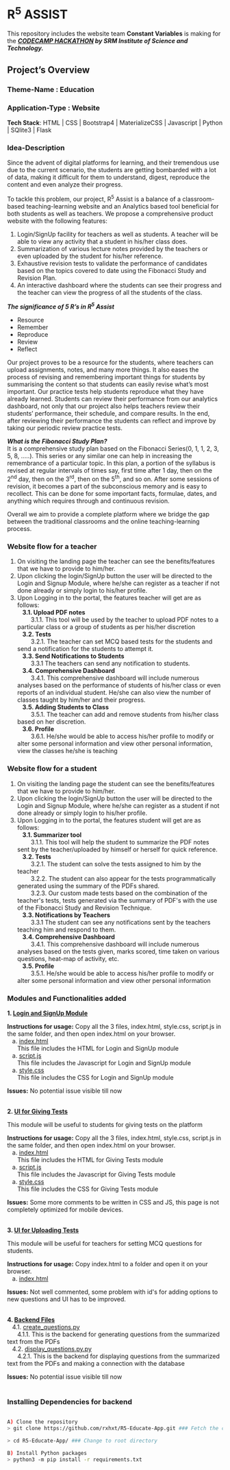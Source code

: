 # R<sup>5</sup> ASSIST

This repository includes the website team **Constant Variables** is making for the ***[CODECAMP HACKATHON](https://codecamphackathon.netlify.app/) by SRM Institute of Science and Technology.***<br>

## Project’s Overview<br>
### Theme-Name : Education<br>
### Application-Type : Website<br>
**Tech Stack**: HTML | CSS | Bootstrap4 | MaterializeCSS | Javascript | Python | SQlite3 | Flask
### Idea-Description
Since the advent of digital platforms for learning, and their tremendous use due to the current scenario, the students are getting bombarded with a lot of data, making it difficult for them to understand, digest, reproduce the content and even analyze their progress.

To tackle this problem, our project, R<sup>5</sup> Assist is a balance of a classroom-based teaching-learning website and an Analytics based tool beneficial for both students as well as teachers. We propose a comprehensive product website with the following features:<br>
1. Login/SignUp facility for teachers as well as students. A teacher will be able to view any activity that a student in his/her class does.<br> 
2. Summarization of various lecture notes provided by the teachers or even uploaded by the student for his/her reference. <br>
3. Exhaustive revision tests to validate the performance of candidates based on the topics covered to date using the Fibonacci Study and Revision Plan. <br>
4. An interactive dashboard where the students can see their progress and the teacher can view the progress of all the students of the class.<br>

***The significance of 5 R’s in R<sup>***5***</sup> Assist<br>***
* Resource
* Remember
* Reproduce
* Review
* Reflect<br>

Our project proves to be a resource for the students, where teachers can upload assignments, notes, and many more things. It also eases the process of revising and remembering important things for students by summarising the content so that students can easily revise what’s most important. Our practice tests help students reproduce what they have already learned. Students can review their performance from our analytics dashboard, not only that our project also helps teachers review their students’ performance, their schedule, and compare results. In the end, after reviewing their performance the students can reflect and improve by taking our periodic review practice tests.

***What is the Fibonacci Study Plan?***<br>
It is a comprehensive study plan based on the Fibonacci Series(0, 1, 1, 2, 3, 5, 8, .....). This series or any similar one can help in increasing the remembrance of a particular topic. In this plan, a portion of the syllabus is revised at regular intervals of times say, first time after 1 day, then on the 2<sup>nd</sup> day, then on the 3<sup>rd</sup>, then on the 5<sup>th</sup>, and so on. After some sessions of revision, it becomes a part of the subconscious memory and is easy to recollect. This can be done for some important facts, formulae, dates, and anything which requires through and continuous revision.

Overall we aim to provide a complete platform where we bridge the gap between the traditional classrooms and the online teaching-learning process.

### Website flow for a teacher<br>

1.  On visiting the landing page the teacher can see the benefits/features that we have to provide to him/her.<br>
2.  Upon clicking the login/SignUp button the user will be directed to the Login and Signup Module, where he/she can register as a teacher if not done already or simply login to his/her profile.<br>
3.  Upon Logging in to the portal, the features teacher will get are as follows:<br>
&nbsp;&nbsp;&nbsp;**3.1. Upload PDF notes**<br>
&nbsp;&nbsp;&nbsp;&nbsp;&nbsp;&nbsp;&nbsp;&nbsp;3.1.1. This tool will be used by the teacher to upload PDF notes to a particular class or a group of students as per his/her discretion<br>
&nbsp;&nbsp;&nbsp;**3.2. Tests**<br>
&nbsp;&nbsp;&nbsp;&nbsp;&nbsp;&nbsp;&nbsp;&nbsp;3.2.1. The teacher can set MCQ based tests for the students and send a notification for the students to attempt it.<br>
&nbsp;&nbsp;&nbsp;**3.3. Send Notifications to Students**<br>
&nbsp;&nbsp;&nbsp;&nbsp;&nbsp;&nbsp;&nbsp;&nbsp;3.3.1 The teachers can send any notification to students.<br>
&nbsp;&nbsp;&nbsp;**3.4. Comprehensive Dashboard**<br>
&nbsp;&nbsp;&nbsp;&nbsp;&nbsp;&nbsp;&nbsp;&nbsp;3.4.1. This comprehensive dashboard will include numerous analyses based on the performance of students of his/her class or even reports of an individual student. He/she can also view the number of classes taught by him/her and their progress.<br>
&nbsp;&nbsp;&nbsp;**3.5. Adding Students to Class**<br>
&nbsp;&nbsp;&nbsp;&nbsp;&nbsp;&nbsp;&nbsp;&nbsp;3.5.1. The teacher can add and remove students from his/her class based on her discretion.<br>
&nbsp;&nbsp;&nbsp;**3.6. Profile**<br>
&nbsp;&nbsp;&nbsp;&nbsp;&nbsp;&nbsp;&nbsp;&nbsp;3.6.1. He/she would be able to access his/her profile to modify or alter some personal information and view other personal information, view the classes he/she is teaching <br>


### Website flow for a student<br>

1.  On visiting the landing page the student can see the benefits/features that we have to provide to him/her.<br>
2.  Upon clicking the login/SignUp button the user will be directed to the Login and Signup Module, where he/she can register as a student if not done already or simply login to his/her profile.<br>
3.  Upon Logging in to the portal, the features student will get are as follows:<br>
&nbsp;&nbsp;&nbsp;**3.1. Summarizer tool**<br>
&nbsp;&nbsp;&nbsp;&nbsp;&nbsp;&nbsp;&nbsp;&nbsp;3.1.1. This tool will help the student to summarize the PDF notes sent by the teacher/uploaded by himself or herself for quick reference.<br>
&nbsp;&nbsp;&nbsp;**3.2. Tests**<br>
&nbsp;&nbsp;&nbsp;&nbsp;&nbsp;&nbsp;&nbsp;&nbsp;3.2.1. The student can solve the tests assigned to him by the teacher<br>
&nbsp;&nbsp;&nbsp;&nbsp;&nbsp;&nbsp;&nbsp;&nbsp;3.2.2. The student can also appear for the tests programmatically generated using the summary of the PDFs shared.<br>
&nbsp;&nbsp;&nbsp;&nbsp;&nbsp;&nbsp;&nbsp;&nbsp;3.2.3. Our custom made tests based on the combination of the teacher's tests, tests generated via the summary of PDF's with the use of the Fibonacci Study and Revision Technique.<br>
&nbsp;&nbsp;&nbsp;**3.3. Notifications by Teachers**<br>
&nbsp;&nbsp;&nbsp;&nbsp;&nbsp;&nbsp;&nbsp;&nbsp;3.3.1 The student can see any notifications sent by the teachers teaching him and respond to them.<br>
&nbsp;&nbsp;&nbsp;**3.4. Comprehensive Dashboard**<br>
&nbsp;&nbsp;&nbsp;&nbsp;&nbsp;&nbsp;&nbsp;&nbsp;3.4.1. This comprehensive dashboard will include numerous analyses based on the tests given, marks scored, time taken on various questions, heat-map of activity, etc.<br>
&nbsp;&nbsp;&nbsp;**3.5. Profile**<br>
&nbsp;&nbsp;&nbsp;&nbsp;&nbsp;&nbsp;&nbsp;&nbsp;3.5.1. He/she would be able to access his/her profile to modify or alter some personal information and view other personal information<br>

### Modules and Functionalities added

**1. [Login and SignUp Module](/Login%20And%20Signup%20Module)**<br>

**Instructions for usage:** Copy all the 3 files, index.html, style.css, script.js in the same folder, and then open index.html on your browser.<br>
&nbsp;&nbsp;&nbsp;a. [index.html](/Login%20And%20Signup%20Module/index.html)<br>
&nbsp;&nbsp;&nbsp;&nbsp;&nbsp; This file includes the HTML for Login and SignUp module<br>
&nbsp;&nbsp;&nbsp;a. [script.js](/Login%20And%20Signup%20Module/script.js)<br>
&nbsp;&nbsp;&nbsp;&nbsp;&nbsp; This file includes the Javascript for Login and SignUp module<br>
&nbsp;&nbsp;&nbsp;a. [style.css](/Login%20And%20Signup%20Module/style.css)<br>
&nbsp;&nbsp;&nbsp;&nbsp;&nbsp; This file includes the CSS for Login and SignUp module<br>

**Issues:** No potential issue visible till now
<br>
<br>

**2. [UI for Giving Tests](/Giving%20Tests/UI)**<br>

This module will be useful to students for giving tests on the platform<br>

**Instructions for usage:** Copy all the 3 files, index.html, style.css, script.js in the same folder, and then open index.html on your browser.<br>
&nbsp;&nbsp;&nbsp;a. [index.html](/Giving%20Tests/UI/index.html)<br>
&nbsp;&nbsp;&nbsp;&nbsp;&nbsp; This file includes the HTML for Giving Tests module<br>
&nbsp;&nbsp;&nbsp;a. [script.js](/Giving%20Tests/UI/script.js)<br>
&nbsp;&nbsp;&nbsp;&nbsp;&nbsp; This file includes the Javascript for Giving Tests module<br>
&nbsp;&nbsp;&nbsp;a. [style.css](/Giving%20Tests/UI/style.css)<br>
&nbsp;&nbsp;&nbsp;&nbsp;&nbsp; This file includes the CSS for Giving Tests module<br>

**Issues:** Some more comments to be written in CSS and JS, this page is not completely optimized for mobile devices.
<br>
<br>


**3. [UI for Uploading Tests](/Uploading%20Tests/UI)**<br>

This module will be useful for teachers for setting MCQ questions for students.<br>

**Instructions for usage:** Copy index.html to a folder and open it on your browser.<br>
&nbsp;&nbsp;&nbsp;a. [index.html](/Uploading%20Tests/index.html)<br>

**Issues:** Not well commented, some problem with id's for adding options to new questions and UI has to be improved.
<br>
<br>


**4. [Backend Files](/backend%20files)**<br>
&nbsp;&nbsp;&nbsp;4.1. [create_questions.py](/backend%20files/create_questions.py)<br>
&nbsp;&nbsp;&nbsp;&nbsp;&nbsp;&nbsp;4.1.1. This is the backend for generating questions from the summarized text from the PDFs<br>
&nbsp;&nbsp;&nbsp;4.2. [display_questions.py.py](/backend%20files/display_questions.py)<br>
&nbsp;&nbsp;&nbsp;&nbsp;&nbsp;&nbsp;4.2.1. This is the backend for displaying questions from the summarized text from the PDFs and making a connection with the database<br>

**Issues:** No potential issue visible till now
<br>
<br>



### Installing Dependencies for backend

```bash

A) Clone the repository
> git clone https://github.com/rxhxt/R5-Educate-App.git ### Fetch the code

> cd R5-Educate-App/ ### Change to root directory

B) Install Python packages
> python3 -m pip install -r requirements.txt

```
